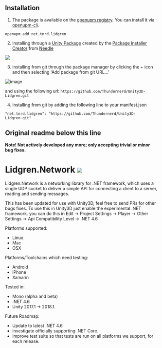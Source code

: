 ## Installation
1. The package is available on the [openupm registry](https://openupm.com). You can install it via [openupm-cli](https://github.com/openupm/openupm-cli).
```
openupm add net.tnrd.lidgren
```

2. Installing through a [Unity Package](http://package-installer.glitch.me/v1/installer/package.openupm.com/net.tnrd.lidgren?registry=https://package.openupm.com) created by the [Package Installer Creator](https://package-installer.glitch.me) from [Needle](https://needle.tools)

[<img src="https://img.shields.io/badge/-Download-success?style=for-the-badge"/>](http://package-installer.glitch.me/v1/installer/package.openupm.com/net.tnrd.lidgren?registry=https://package.openupm.com)

3. Installing from git through the package manager by clicking the + icon and then selecting 'Add package from git URL...'

![image](https://github.com/Thundernerd/Unity3D-Lidgren/assets/5531467/766b96eb-e12a-466f-9057-98360dad52bf)

and using the following url: `https://github.com/Thundernerd/Unity3D-Lidgren.git`


4. Installing from git by adding the following line to your manifest.json
```
"net.tnrd.lidgren": "https://github.com/Thundernerd/Unity3D-Lidgren.git"
```

Original readme below this line
---

**Note! Not actively developed any more; only accepting trivial or minor bug fixes.**

# Lidgren.Network ![](https://api.travis-ci.org/RevoluPowered/lidgren-network-gen3.svg?branch=master)
Lidgren.Network is a networking library for .NET framework, which uses a single UDP socket to deliver a simple API for connecting a client to a server, reading and sending messages.

This has been updated for use with Unity3D, feel free to send PRs for other bugs fixes.
To use this in Unity3D just enable the experimental .NET framework.
you can do this in Edit -> Project Settings -> Player -> Other Settings -> Api Compatibility Level -> .NET 4.6

Platforms supported:
- Linux
- Mac
- OSX

Platforms/Toolchains which need testing:
- Android
- iPhone
- Xamarin

Tested in:
- Mono (alpha and beta)
- .NET 4.6
- Unity 2017.1 -> 2018.1.

Future Roadmap:
- Update to latest .NET 4.6
- Investigate officially supporting .NET Core.
- Improve test suite so that tests are run on all platforms we support, for each release.
